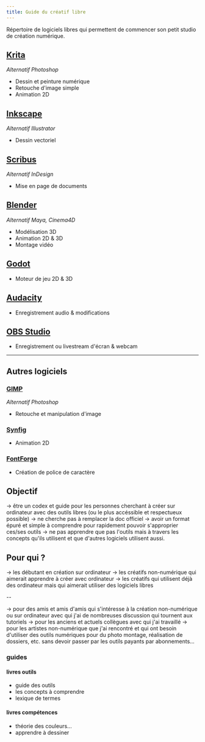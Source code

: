 ```yaml
---
title: Guide du créatif libre
---
```


Répertoire de logiciels libres qui permettent de commencer son petit studio de création numérique.

## [Krita](https://krita.org/fr)
*Alternatif Photoshop*
- Dessin et peinture numérique
- Retouche d'image simple
- Animation 2D

## [Inkscape](https://inkscape.org/fr/)
*Alternatif Illustrator*
- Dessin vectoriel

## [Scribus](https://www.scribus.net/)
*Alternatif InDesign*
- Mise en page de documents

## [Blender](https://www.blender.org/)
*Alternatif Maya, Cinema4D*
- Modélisation 3D
- Animation 2D & 3D
- Montage vidéo

## [Godot](https://godotengine.org/)
- Moteur de jeu 2D & 3D

## [Audacity](https://www.audacityteam.org/)
- Enregistrement audio & modifications

## [OBS Studio](https://obsproject.com/)
- Enregistrement ou livestream d'écran & webcam

---

## Autres logiciels

### [GIMP](https://www.gimp.org/)
*Alternatif Photoshop*
- Retouche et manipulation d'image

### [Synfig](https://www.synfig.org/)
- Animation 2D

### [FontForge](https://fontforge.org/)
- Création de police de caractère


## Objectif

-> être un codex et guide pour les personnes cherchant à créer sur ordinateur avec des outils libres (ou le plus accéssible et respectueux possible)
-> ne cherche pas à remplacer la doc officiel
-> avoir un format épuré et simple à comprendre pour rapidement pouvoir s'approprier ces/ses outils
-> ne pas apprendre que pas l'outils mais à travers les concepts qu'ils utilisent et que d'autres logiciels utilisent aussi.


## Pour qui ?

-> les débutant en création sur ordinateur
-> les créatifs non-numérique qui aimerait apprendre à créer avec ordinateur
-> les créatifs qui utilisent déjà des ordinateur mais qui aimerait utiliser des logiciels libres

--

-> pour des amis et amis d'amis qui s'intéresse à la création non-numérique ou sur ordinateur avec qui j'ai de nombreuses discussion qui tournent aux tutoriels
-> pour les anciens et actuels collègues avec qui j'ai travaillé
-> pour les artistes non-numérique que j'ai rencontré et qui ont besoin d'utiliser des outils numériques pour du photo montage, réalisation de dossiers, etc. sans devoir passer par les outils payants par abonnements...




### guides
#### livres outils
- guide des outils
- les concepts à comprendre
- lexique de termes

#### livres compétences
- théorie des couleurs...
- apprendre à dessiner
